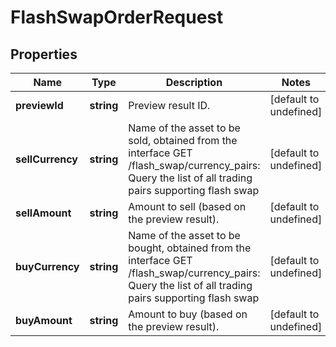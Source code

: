 # FlashSwapOrderRequest

## Properties

Name | Type | Description | Notes
------------ | ------------- | ------------- | -------------
**previewId** | **string** | Preview result ID. | [default to undefined]
**sellCurrency** | **string** | Name of the asset to be sold, obtained from the interface GET /flash_swap/currency_pairs: Query the list of all trading pairs supporting flash swap | [default to undefined]
**sellAmount** | **string** | Amount to sell (based on the preview result). | [default to undefined]
**buyCurrency** | **string** | Name of the asset to be bought, obtained from the interface GET /flash_swap/currency_pairs: Query the list of all trading pairs supporting flash swap | [default to undefined]
**buyAmount** | **string** | Amount to buy (based on the preview result). | [default to undefined]

